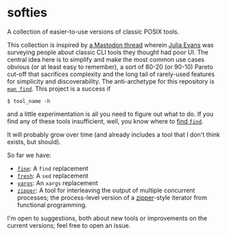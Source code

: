 # softies
A collection of easier-to-use versions of classic POSIX tools.

This collection is inspired by
[a Mastodon thread](https://social.jvns.ca/@b0rk/110657425256191872) wherein
[Julia Evans](https://jvns.ca/) was surveying people about classic CLI tools
they thought had poor UI. The central idea here is to simplify and make the
most common use cases obvious (or at least easy to remember), a sort of
80-20 (or 90-10) Pareto cut-off that sacrifices complexity and the long
tail of rarely-used features for simplicity and discoverability. The
anti-archetype for this repository is
[`man find`](https://man7.org/linux/man-pages/man1/find.1.html).
This project is a success if

```
$ tool_name -h
```

and a little experimentation is all you need to figure out what to do.
If you find any of these tools insufficient, well, you know where to
[find `find`](https://www.gnu.org/software/findutils/manual/html_mono/find.html).

It will probably grow over time (and already includes a tool that I
don't think exists, but should).

So far we have:

  * [`fine`](./fine): A `find` replacement
  * [`fresh`](./fresh): A `sed` replacement
  * [`yargs`](./yargs): An `xargs` replacement
  * [`zipper`](./zipper): A tool for interleaving the output of multiple concurrent
    processes; the process-level version of a
    [zipper](https://en.wikipedia.org/wiki/Zipping_(computer_science))-style
    iterator from functional programming.

I'm open to suggestions, both about new tools or improvements on the
current versions; feel free to open an issue.